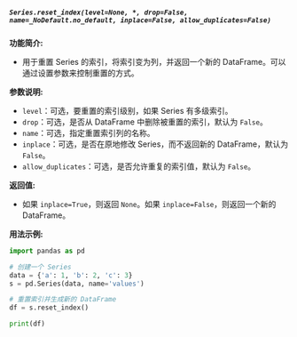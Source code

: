 ##### `Series.reset_index(level=None, *, drop=False, name=_NoDefault.no_default, inplace=False, allow_duplicates=False)`
**功能简介:**
- 用于重置 Series 的索引，将索引变为列，并返回一个新的 DataFrame。可以通过设置参数来控制重置的方式。

**参数说明:**
- `level`：可选，要重置的索引级别，如果 Series 有多级索引。
- `drop`：可选，是否从 DataFrame 中删除被重置的索引，默认为 `False`。
- `name`：可选，指定重置索引列的名称。
- `inplace`：可选，是否在原地修改 Series，而不返回新的 DataFrame，默认为 `False`。
- `allow_duplicates`：可选，是否允许重复的索引值，默认为 `False`。

**返回值:**
- 如果 `inplace=True`，则返回 `None`。如果 `inplace=False`，则返回一个新的 DataFrame。

**用法示例:**
```python
import pandas as pd

# 创建一个 Series
data = {'a': 1, 'b': 2, 'c': 3}
s = pd.Series(data, name='values')

# 重置索引并生成新的 DataFrame
df = s.reset_index()

print(df)
```
